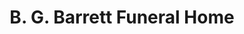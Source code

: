 ---
title: "B. G. Barrett Funeral Home"
url: /greenville/b-g-barrett-funeral-home/
shop: funeral directors
---